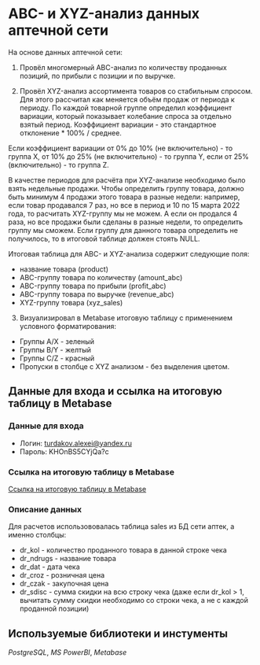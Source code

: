 # ABC- и XYZ-анализ данных аптечной сети
На основе данных аптечной сети: 

1. Провёл многомерный ABC-анализ по количеству проданных позиций, по прибыли с позиции и по выручке. 

2. Провёл XYZ-анализ ассортимента товаров со стабильным спросом. Для этого рассчитал как меняется объём продаж от периода к периоду. По каждой товарной группе определил коэффициент вариации, который показывает колебание спроса за отдельно взятый период. Коэффициент вариации - это стандартное отклонение * 100% / среднее. 

Если коэффициент вариации от 0% до 10% (не включительно) - то группа X, от 10% до 25% (не включительно) - то группа Y, если от 25% (включительно) - то группа Z.

В качестве периодов для расчёта при XYZ-анализе необходимо было взять недельные продажи. Чтобы определить группу товара, должно быть минимум 4 продажи этого товара в разные недели: например, если товар продавался 7 раз, но все в период и 10 по 15 марта 2022 года, то расчитать XYZ-группу мы не можем. А если он продался 4 раза, но все продажи были сделаны в разные недели, то определить группу мы сможем. 
Если группу для данного товара определить не получилось, то в итоговой таблице должен стоять NULL.

Итоговая таблица для ABC- и XYZ-анализа содержит следующие поля:
- название товара (product)
- ABC-группу товара по количеству (amount_abc)
- ABC-группу товара по прибыли (profit_abc)
- ABC-группу товара по выручке (revenue_abc)
- XYZ-группу товара (xyz_sales)

3. Визуализировал в Metabase итоговую таблицу с применением условного форматирования:
- Группы A/X - зеленый
- Группы B/Y - желтый
- Группы C/Z - красный
- Пропуски в столбце с XYZ анализом - без выделения цветом.


## Данные для входа и ссылка на итоговую таблицу в Metabase
### Данные для входа
- Логин: turdakov.alexei@yandex.ru
- Пароль: KHOnBS5CYjQa?c
### Ссылка на итоговую таблицу в Metabase
[Ссылка на итоговую таблицу в Metabase](https://metabase.simulative.ru/question/48-abc-i-xyz-analiz-aptechnoj-set)

### Описание данных
Для расчетов использововалась таблица sales из БД сети аптек, а именно столбцы:

- dr_kol - количество проданного товара в данной строке чека
- dr_ndrugs - название товара
- dr_dat - дата чека
- dr_croz - розничная цена
- dr_czak - закупочная цена
- dr_sdisc - сумма скидки на всю строку чека (даже если dr_kol > 1, вычитать сумму скидки необходимо со строки чека, а не с каждой проданной позиции)
## Используемые библиотеки и инстументы
*PostgreSQL*, *MS PowerBI*, *Metabase*
